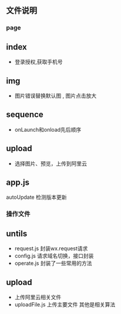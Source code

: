 ## 文件说明
### page
## index 
  * 登录授权,获取手机号
## img 
  * 图片错误替换默认图 , 图片点击放大
## sequence
  *  onLaunch和onload先后顺序
## upload
  *  选择图片、预览，上传到阿里云  
## app.js
  autoUpdate 检测版本更新

### 操作文件 

## untils 
  *  request.js 封装wx.request请求
  *  config.js 请求域名切换，接口封装
  *  operate.js 封装了一些常用的方法
## upload 
  * 上传阿里云相关文件
  * uploadFile.js 上传主要文件 其他是相关算法  